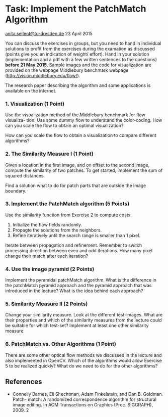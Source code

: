# Task: Implement the PatchMatch Algorithm

anita.sellent@tu-dresden.de
23 April 2015

You can discuss the exercises in groups, but you need to hand in individual solutions
to profit from the exercises during the examation as discussed (points give you an
indication of weight/ effort). Hand in your solution (implementation and a pdf with
a few written sentences to the questions) **before 21 May 2015**.
Sample images and the code for visualization are provided on the webpage Middlebury
benchmark webpage (http://vision.middlebury.edu/flow/).

The research paper describing the algorithm and some applications is available on
the internet.

### 1. Visualization (1 Point)

Use the visualization method of the Middlebury benchmark for flow visualiza-
tion. Use some dummy flow to understand the color-coding. How can you scale
the flow to obtain an optimal visualization?

How can you scale the flow to obtain a visualization to compare different
algorithms?

### 2. The Similarity Measure I (1 Point)

Given a location in the first image, and on offset to the second image, compute
the similarity of two patches. To get started, implement the sum of squared
distances.

Find a solution what to do for patch parts that are outside the image boundary.

### 3. Implement the PatchMatch algorithm (5 Points)

Use the similarity function from Exercise 2 to compute costs.

1. Initialize the flow fields randomly.
2. Propagte the solutions from the neighbors.
3. Refine iteratively until the search range is smaller than 1 pixel.

Iterate between propagation and refinement. Remember to switch processing
direction between even and odd iterations. How many pixel change their match
after each iteration?

### 4. Use the image pyramid (2 Points)

Implement the pyramidal patchMatch algorithm. What is the difference in the
patchMatch pyramid approach and the pyramid approach that was introduced in
the lecture? What is the idea behind each approach?

### 5. Similarity Measure II (2 Points)

Change your similarity measure. Look at the different test-images. What are
their properties and which of the similarity measures from the lecture could be
suitable for which test-set? Implement at least one other similarity measure.

### 6. PatchMatch vs. Other Algorithms (1 Point)

There are some other optical flow methods we discussed in the lecture and also
implemented in OpenCV. Which of the algorithms would allow Exercise 5 to be
realized quickly? What do we need to do for the other algorithms?


## References

 * Connelly Barnes, Eli Shechtman, Adam Finkelstein, and Dan B. Goldman. Patch-
   match: A randomized correspondence algorithm for structural image editing. In
   ACM Transactions on Graphics (Proc. SIGGRAPH), 2009. 2
